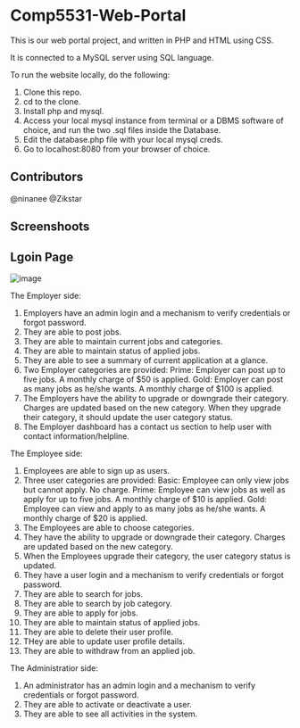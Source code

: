 # Comp5531-Web-Portal

This is our web portal project, and written in PHP and HTML using CSS.

It is connected to a MySQL server using SQL language.

To run the website locally, do the following:
   1. Clone this repo.
   2. cd to the clone.
   3. Install php and mysql.
   4. Access your local mysql instance from terminal or a DBMS software of choice, and run the two .sql files inside the Database.
   5. Edit the database.php file with your local mysql creds.
   6. Go to localhost:8080 from your browser of choice.

## Contributors
@ninanee
@Zikstar

## Screenshoots
## Lgoin Page
   ![image](https://user-images.githubusercontent.com/71697803/130803445-1948c1cb-6afb-4f55-b024-f5f7500e54c6.png)


The Employer side:
1. Employers have an admin login and a mechanism to verify credentials or forgot password.
2. They are able to post jobs.
3. They are able to maintain current jobs and categories.
4. They are able to maintain status of applied jobs.
5. They are able to see a summary of current application at a glance.
6. Two Employer categories are provided:
	 Prime: Employer can post up to five jobs. A monthly charge of $50 is applied.
	 Gold: Employer can post as many jobs as he/she wants. A monthly charge of $100 is applied.
7. The Employers have the ability to upgrade or downgrade their category. Charges are updated based on the new category.
When they upgrade their category, it should update the user category status.
8. The Employer dashboard has a contact us section to help user with contact information/helpline.

The Employee side:
1. Employees are able to sign up as users.
2. Three user categories are provided:
	 Basic: Employee can only view jobs but cannot apply. No charge.
	 Prime: Employee can view jobs as well as apply for up to five jobs. A monthly charge of $10 is applied.
	 Gold: Employee can view and apply to as many jobs as he/she wants. A monthly charge of $20 is applied.
3. The Employees are able to choose categories.
4. They have the ability to upgrade or downgrade their category. Charges are updated based on the new category.
5. When the Employees upgrade their category, the user category status is updated.
6. They have a user login and a mechanism to verify credentials or forgot password.
7. They are able to search for jobs.
8. They are able to search by job category.
9. They are able to apply for jobs.
10. They are able to maintain status of applied jobs.
11. They are able to delete their user profile.
12. THey are able to update user profile details.
13. They are able to withdraw from an applied job.

The Administratior side:
1. An administrator has an admin login and a mechanism to verify credentials or forgot password.
2. They are able to activate or deactivate a user.
3. They are able to see all activities in the system.
